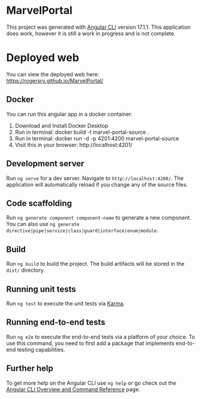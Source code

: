 # MarvelPortal

This project was generated with [Angular CLI](https://github.com/angular/angular-cli) version 17.1.1.  This application does work, however it is still a work in progress and is not complete.

# Deployed web

You can view the deployed web here: https://rogersry.github.io/MarvelPortal/

## Docker

You can run this angular app in a docker container:
1. Download and Install Docker Desktop
2. Run in terminal:  docker build -t marvel-portal-source .
3. Run in terminal:  docker run -d -p 4201:4200 marvel-portal-source
4. Visit this in your browser:  http://localhost:4201/

## Development server

Run `ng serve` for a dev server. Navigate to `http://localhost:4200/`. The application will automatically reload if you change any of the source files.

## Code scaffolding

Run `ng generate component component-name` to generate a new component. You can also use `ng generate directive|pipe|service|class|guard|interface|enum|module`.

## Build

Run `ng build` to build the project. The build artifacts will be stored in the `dist/` directory.

## Running unit tests

Run `ng test` to execute the unit tests via [Karma](https://karma-runner.github.io).

## Running end-to-end tests

Run `ng e2e` to execute the end-to-end tests via a platform of your choice. To use this command, you need to first add a package that implements end-to-end testing capabilities.

## Further help

To get more help on the Angular CLI use `ng help` or go check out the [Angular CLI Overview and Command Reference](https://angular.io/cli) page.
